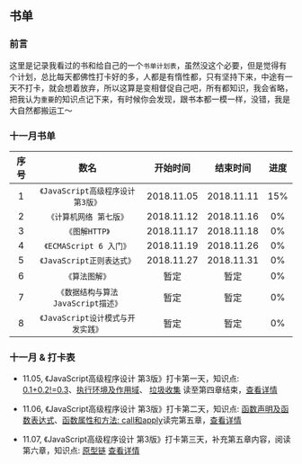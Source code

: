 ## 书单

### 前言
这里是记录我看过的书和给自己的一个`书单计划表`，虽然没这个必要，但是觉得有个计划，总比每天都佛性打卡好的多，人都是有惰性都，只有坚持下来，中途有一天不打卡，就会想着放弃，所以这算是变相督促自己吧，所有都知识，我会省略，把我认为`重要`的知识点记下来，有时候你会发现，跟书本都一模一样，没错，我是大自然都搬运工～

### 十一月书单

| 序号 | 数名 | 开始时间 | 结束时间 | 进度 |
| :------: | :------: | :------: | :------: | :------: | 
| 1 | `《JavaScript高级程序设计 第3版》` |  2018.11.05 | 2018.11.11 | 15% |
| 2 | `《计算机网络 第七版》` |  2018.11.12 | 2018.11.16 | 0% |
| 3 | `《图解HTTP》` |  2018.11.17 | 2018.11.18 | 0% |
| 4 | `《ECMAScript 6 入门》` |  2018.11.19 | 2018.11.26 | 0% |
| 5 | `《JavaScript正则表达式》` |  2018.11.27 | 2018.11.31 | 0% |
| 6 | `《算法图解》` | 暂定 | 暂定 | 0% |
| 7 | `《数据结构与算法 JavaScript描述》` |  暂定 | 暂定 | 0% |
| 8 | `《JavaScript设计模式与开发实践》` |  暂定 | 暂定 | 0% |

### 十一月 & 打卡表
- 11.05, 《JavaScript高级程序设计 第3版》打卡第一天，知识点: [0.1+0.2!=0.3](https://github.com/PDKSophia/read-booklist/blob/master/JavaScript%E9%AB%98%E7%BA%A7%E7%BC%96%E7%A8%8B%E8%AE%BE%E8%AE%A1/play-card-1.md#number-%E7%B1%BB%E5%9E%8B)、[执行环境及作用域](https://github.com/PDKSophia/read-booklist/blob/master/JavaScript%E9%AB%98%E7%BA%A7%E7%BC%96%E7%A8%8B%E8%AE%BE%E8%AE%A1/play-card-1.md#%E6%89%A7%E8%A1%8C%E7%8E%AF%E5%A2%83%E5%8F%8A%E4%BD%9C%E7%94%A8%E5%9F%9F)、 [垃圾收集](https://github.com/PDKSophia/read-booklist/blob/master/JavaScript%E9%AB%98%E7%BA%A7%E7%BC%96%E7%A8%8B%E8%AE%BE%E8%AE%A1/play-card-1.md#%E5%9E%83%E5%9C%BE%E6%94%B6%E9%9B%86) 读至第四章结束，[查看详情](https://github.com/PDKSophia/read-booklist/blob/master/JavaScript%E9%AB%98%E7%BA%A7%E7%BC%96%E7%A8%8B%E8%AE%BE%E8%AE%A1/play-card-1.md)

- 11.06, 《JavaScript高级程序设计 第3版》打卡第二天，知识点: [函数声明及函数表达式](https://github.com/PDKSophia/read-booklist/blob/master/JavaScript%E9%AB%98%E7%BA%A7%E7%BC%96%E7%A8%8B%E8%AE%BE%E8%AE%A1/play-card-2.md#%E5%87%BD%E6%95%B0%E5%A3%B0%E6%98%8E%E4%B8%8E%E5%87%BD%E6%95%B0%E8%A1%A8%E8%BE%BE%E5%BC%8F)、[函数属性和方法: call和apply](https://github.com/PDKSophia/read-booklist/blob/master/JavaScript%E9%AB%98%E7%BA%A7%E7%BC%96%E7%A8%8B%E8%AE%BE%E8%AE%A1/play-card-2.md#%E5%87%BD%E6%95%B0%E5%B1%9E%E6%80%A7%E5%92%8C%E6%96%B9%E6%B3%95)读完第五章，[查看详情](https://github.com/PDKSophia/read-booklist/blob/master/JavaScript%E9%AB%98%E7%BA%A7%E7%BC%96%E7%A8%8B%E8%AE%BE%E8%AE%A1/play-card-2.md)

- 11.07, 《JavaScript高级程序设计 第3版》打卡第三天，补充第五章内容，阅读第六章，知识点: [原型链]() [查看详情](https://github.com/PDKSophia/read-booklist/blob/master/JavaScript%E9%AB%98%E7%BA%A7%E7%BC%96%E7%A8%8B%E8%AE%BE%E8%AE%A1/play-card-3.md)
